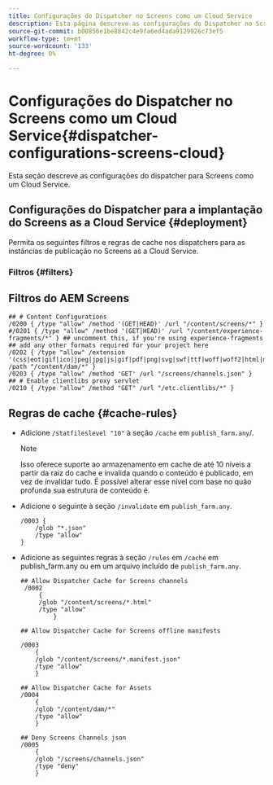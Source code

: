 ```yaml
---
title: Configurações do Dispatcher no Screens como um Cloud Service
description: Esta página descreve as configurações do Dispatcher no Screens como um Cloud Service.
source-git-commit: b00856e1be8842c4e9fa6ed4ada9129926c73ef5
workflow-type: tm+mt
source-wordcount: '133'
ht-degree: 0%

---
```



# Configurações do Dispatcher no Screens como um Cloud Service{#dispatcher-configurations-screens-cloud}

Esta seção descreve as configurações do dispatcher para Screens como um Cloud Service.

## Configurações do Dispatcher para a implantação do Screens as a Cloud Service {#deployment}

Permita os seguintes filtros e regras de cache nos dispatchers para as instâncias de publicação no Screens as a Cloud Service.

### Filtros {#filters}

## Filtros do AEM Screens

```
## # Content Configurations
/0200 { /type "allow" /method '(GET|HEAD)' /url "/content/screens/*" }
#/0201 { /type "allow" /method '(GET|HEAD)' /url "/content/experience-fragments/*" } ## uncomment this, if you're using experience-fragments
## add any other formats required for your project here
/0202 { /type "allow" /extension '(css|eot|gif|ico|jpeg|jpg|js|gif|pdf|png|svg|swf|ttf|woff|woff2|html|mp4|mov|m4v)' /path "/content/dam/*" }
/0203 { /type "allow" /method 'GET' /url "/screens/channels.json" }
## # Enable clientlibs proxy servlet
/0210 { /type "allow" /method "GET" /url "/etc.clientlibs/*" }
```

## Regras de cache {#cache-rules}

* Adicione `/statfileslevel "10"` à seção `/cache` em `publish_farm.any`/.

   >[!NOTE]
   >Isso oferece suporte ao armazenamento em cache de até 10 níveis a partir da raiz do cache e invalida quando o conteúdo é publicado, em vez de invalidar tudo. É possível alterar esse nível com base no quão profunda sua estrutura de conteúdo é.

* Adicione o seguinte à seção `/invalidate` em `publish_farm.any`.

   ```
   /0003 {
       /glob "*.json"
       /type "allow"
   }
   ```

* Adicione as seguintes regras à seção `/rules` em `/cache` em publish_farm.any ou em um arquivo incluído de `publish_farm.any`.

   ```
   ## Allow Dispatcher Cache for Screens channels
    /0002
        {
        /glob "/content/screens/*.html"
        /type "allow"
            }
   
   ## Allow Dispatcher Cache for Screens offline manifests
   
   /0003
       {
       /glob "/content/screens/*.manifest.json"
       /type "allow"
       }
   
   ## Allow Dispatcher Cache for Assets
   /0004
       {
       /glob "/content/dam/*"
       /type "allow"
       }
   
   ## Deny Screens Channels json
   /0005
       {
       /glob "/screens/channels.json"
       /type "deny"
       }
   ```
